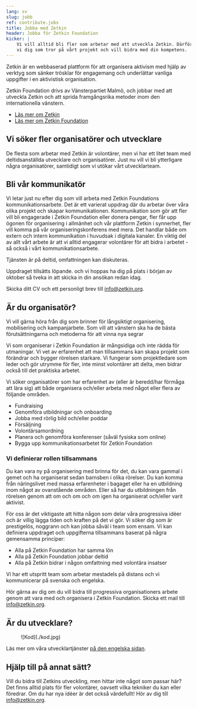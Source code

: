 ```yaml
---
lang: sv
slug: jobb
ref: contribute.jobs
title: Jobba med Zetkin
header: Jobba för Zetkin Foundation
kicker: |
    Vi vill alltid bli fler som arbetar med att utveckla Zetkin. Därför söker
    vi dig som tror på vårt projekt och vill bidra med din kompetens.
---
```


Zetkin är en webbaserad plattform för att organisera aktivism med hjälp av
verktyg som sänker trösklar för engagemang och underlättar vanliga
uppgifter i en aktivistisk organisation.

Zetkin Foundation drivs av Vänsterpartiet Malmö, och jobbar med att utveckla
Zetkin och att sprida framgångsrika metoder inom den internationella vänstern.

* [Läs mer om Zetkin](/sv/zetkin)
* [Läs mer om Zetkin Foundation](/sv/foundation)

## Vi söker fler organisatörer och utvecklare
De flesta som arbetar med Zetkin är volontärer, men vi har ett litet team med deltidsanställda utvecklare och organisatörer. Just nu vill vi bli ytterligare några organisatörer, samtidigt som vi utökar vårt utvecklarteam.

## Bli vår kommunikatör
Vi letar just nu efter dig som vill arbeta med Zetkin Foundations kommunikationsarbete. Det är ett varierat uppdrag där du arbetar över våra olika projekt och skapar kommunikationen. Kommunikation som gör att fler vill bli engagerade i Zetkin Foundation eller donera pengar, fler får upp ögonen för organisering i allmänhet och vår plattform Zetkin i synnerhet, fler vill komma på vår organiseringskonferens med mera. Det handlar både om extern och intern kommunikation i huvudsak i digitala kanaler. En viktig del av allt vårt arbete är att vi alltid engagerar volontärer för att bidra i arbetet - så också i vårt kommunikationsarbete.

Tjänsten är på deltid, omfattningen kan diskuteras.

Uppdraget tillsätts löpande. och vi hoppas ha dig på plats i början av oktober så tveka in att skicka in din ansökan redan idag.

Skicka ditt CV och ett personligt brev till [info@zetkin.org](mailto:info@zetkin.org).

## Är du organisatör?
Vi vill gärna höra från dig som brinner för långsiktigt organisering, mobilisering och kampanjarbete. Som vill att vänstern ska ha de bästa förutsättningarna och metoderna för att vinna nya segrar

Vi som organiserar i Zetkin Foundation är mångsidiga och inte rädda för utmaningar. Vi vet av erfarenhet att man tillsammans kan skapa projekt som förändrar och bygger rörelsen starkare. Vi fungerar som projektledare som leder och gör utrymme för fler, inte minst volontärer att delta, men bidrar också till det praktiska arbetet.

Vi söker organisatörer som har erfarenhet av (eller är beredd/har förmåga att lära sig) att både organisera och/eller arbeta med något eller flera av följande områden.
* Fundraising
* Genomföra utbildningar och onboarding
* Jobba med rörlig bild och/eller poddar
* Försäljning
* Volontärsamordning
* Planera och genomföra konferenser (såväl fysiska som online)
* Bygga upp kommunikationsarbetet för Zetkin Foundation

### Vi definierar rollen tillsammans
Du kan vara ny på organisering med brinna för det, du kan vara gammal i gemet och ha organiserat sedan barnsben i olika rörelser. Du kan komma från näringslivet med massa erfarenheter i bagaget eller ha en utbildning inom något av ovanstående områden. Eller så har du utbildningen från rörelsen genom att om och om och om igen ha organiserat och/eller varit aktivist.

För oss är det viktigaste att hitta någon som delar våra progressiva idéer och är villig lägga tiden och kraften på det vi gör. Vi söker dig som är prestigelös, noggrann och kan jobba såväl i team som ensam. Vi kan definiera uppdraget och uppgifterna tillsammans baserat på några gemensamma principer:

* Alla på Zetkin Foundation har samma lön
* Alla på Zetkin Foundation jobbar deltid
* Alla på Zetkin bidrar i någon omfattning med volontära insatser

Vi har ett utspritt team som arbetar mestadels på distans och vi kommunicerar på svenska och engelska.

Hör gärna av dig om du vill bidra till progressiva organisationers arbete genom att vara med och organisera i Zetkin Foundation. Skicka ett mail till [info@zetkin.org](mailto:info@zetkin.org).

## Är du utvecklare?
<figure markdown="1">
![Kod](./kod.jpg)
</figure>

Läs mer om våra utvecklartjänster [på den engelska sidan](/en/contribute/jobs).

## Hjälp till på annat sätt?
Vill du bidra till Zetkins utveckling, men hittar inte något som passar här?
Det finns alltid plats för fler volontärer, oavsett vilka tekniker du kan
eller föredrar. Om du har nya idéer är det också värdefullt! Hör av dig till
[info@zetkin.org](mailto:info@zetkin.org).
